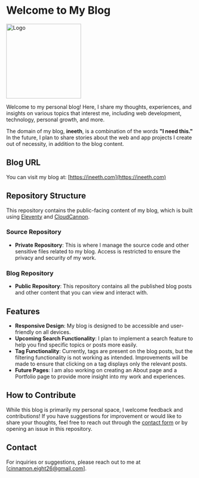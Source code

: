 # Welcome to My Blog

<img src="https://ineeth.com/img/ineethLogo.webp" alt="Logo" width="200" />

Welcome to my personal blog! Here, I share my thoughts, experiences, and insights on various topics that interest me, including web development, technology, personal growth, and more.

The domain of my blog, **ineeth**, is a combination of the words **"I need this."** In the future, I plan to share stories about the web and app projects I create out of necessity, in addition to the blog content.

## Blog URL

You can visit my blog at: [https://ineeth.com](https://ineeth.com)

## Repository Structure

This repository contains the public-facing content of my blog, which is built using [Eleventy](https://www.11ty.dev/) and [CloudCannon](https://cloudcannon.com/).

### Source Repository

- **Private Repository**: This is where I manage the source code and other sensitive files related to my blog. Access is restricted to ensure the privacy and security of my work.

### Blog Repository

- **Public Repository**: This repository contains all the published blog posts and other content that you can view and interact with.

## Features

- **Responsive Design**: My blog is designed to be accessible and user-friendly on all devices.
- **Upcoming Search Functionality**: I plan to implement a search feature to help you find specific topics or posts more easily.
- **Tag Functionality**: Currently, tags are present on the blog posts, but the filtering functionality is not working as intended. Improvements will be made to ensure that clicking on a tag displays only the relevant posts.
- **Future Pages**: I am also working on creating an About page and a Portfolio page to provide more insight into my work and experiences.

## How to Contribute

While this blog is primarily my personal space, I welcome feedback and contributions! If you have suggestions for improvement or would like to share your thoughts, feel free to reach out through the [contact form](#) or by opening an issue in this repository.

## Contact

For inquiries or suggestions, please reach out to me at [cinnamon.eight26@gmail.com].
